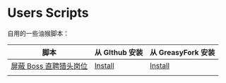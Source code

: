 # Users Scripts

自用的一些油猴脚本：

| 脚本                                | 从 GIthub 安装           | 从 GreasyFork 安装       |
| ----------------------------------- | ------------------------ | ------------------------ |
| [屏蔽 Boss 直聘猎头岗位][bh-github] | [Install][bh-github-raw] | [Install][bh-greasyfork] |
|                                     |                          |                          |

[bh-github]: https://github.com/tjx666/user-scripts/blob/main/block-hunter.user.js
[bh-github-raw]: https://raw.githubusercontent.com/tjx666/user-scripts/main/block-hunter.user.js
[bh-greasyfork]: https://greasyfork.org/zh-CN/scripts/489722-%E5%B1%8F%E8%94%BD-boss-%E7%9B%B4%E8%81%98%E7%8C%8E%E5%A4%B4%E5%B2%97%E4%BD%8D
